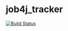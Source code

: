 # job4j_tracker
[![Build Status](https://travis-ci.com/calvinhobbeson-java/job4j_tracker.svg?branch=master)](https://travis-ci.com/calvinhobbeson-java/job4j_tracker)